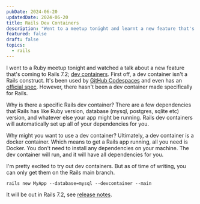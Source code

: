```yaml
---
pubDate: 2024-06-20
updatedDate: 2024-06-20
title: Rails Dev Containers
description: "Went to a meetup tonight and learnt a new feature that's coming to Rails: Dev Containers"
featured: false
draft: false
topics:
  - rails
---
```

I went to a Ruby meetup tonight and watched a talk about a new feature that's coming to Rails 7.2; [dev containers](https://github.com/rails/devcontainer). First off, a dev container isn't a Rails construct. It's been used by [GitHub Codespaces](https://github.com/features/codespaces) and even has an [official spec](https://github.com/devcontainers/spec). However, there hasn't been a dev container made specifically for Rails.

Why is there a specific Rails dev container? There are a few dependencies that Rails has like Ruby version, database (mysql, postgres, sqlite etc) version, and whatever else your app might be running. Rails dev containers will automatically set up all of your dependencies for you.

Why might you want to use a dev container? Ultimately, a dev container is a docker container. Which means to get a Rails app running, all you need is Docker. You don't need to install any dependencies on your machine. The dev container will run, and it will have all dependencies for you.

I'm pretty excited to try out dev containers. But as of time of writing, you can only get them on the Rails main branch.

```
rails new MyApp --database=mysql --devcontainer --main
```

It will be out in Rails 7.2, see [release notes](https://github.com/rails/rails/blob/7606f99649a7688616516ea6dea5718746fe9203/guides/source/7_2_release_notes.md?plain=1#L62).